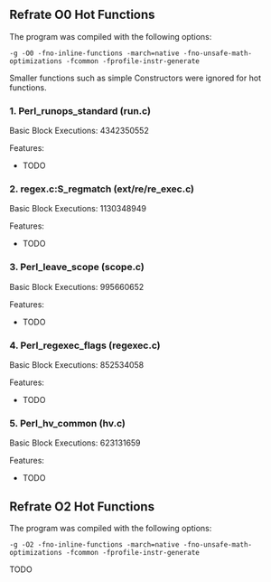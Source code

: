 ## Refrate O0 Hot Functions

The program was compiled with the following options:

```-g -O0 -fno-inline-functions -march=native -fno-unsafe-math-optimizations -fcommon -fprofile-instr-generate```

Smaller functions such as simple Constructors were ignored for hot functions.

### 1. Perl_runops_standard (run.c)
Basic Block Executions: 4342350552

Features:
* TODO

### 2. regex.c:S_regmatch (ext/re/re_exec.c)
Basic Block Executions: 1130348949

Features:
* TODO

### 3. Perl_leave_scope (scope.c)
Basic Block Executions: 995660652

Features:
* TODO

### 4. Perl_regexec_flags (regexec.c)
Basic Block Executions: 852534058

Features:
* TODO

### 5. Perl_hv_common (hv.c)
Basic Block Executions: 623131659

Features:
* TODO

## Refrate O2 Hot Functions

The program was compiled with the following options:

```-g -O2 -fno-inline-functions -march=native -fno-unsafe-math-optimizations -fcommon -fprofile-instr-generate```

TODO
